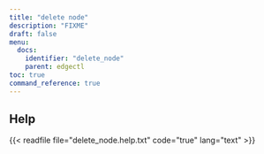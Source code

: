 ```yaml
---
title: "delete node"
description: "FIXME"
draft: false
menu:
  docs:
    identifier: "delete_node"
    parent: edgectl
toc: true
command_reference: true
---
```


## Help

{{< readfile file="delete_node.help.txt" code="true" lang="text" >}}
